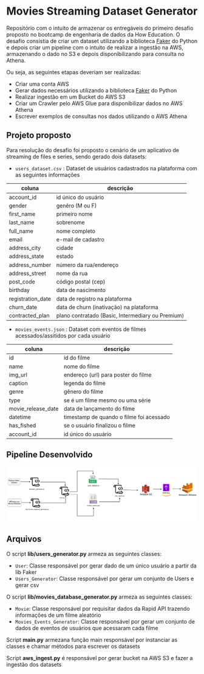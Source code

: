 
# Movies Streaming Dataset Generator

Repositório com o intuito de armazenar os entregáveis do primeiro desafio proposto no bootcamp de engenharia de dados da How Education. O desafio consistia de criar um dataset utilizando a biblioteca [Faker](https://faker.readthedocs.io/en/master/) do Python e depois criar um pipeline com o intuito de realizar a ingestão na AWS, armazenando o dado no S3 e depois disponibilizando para consulta no Athena.

Ou seja, as seguintes etapas deveriam ser realizadas:

- Criar uma conta AWS
- Gerar dados necessários utilizando a biblioteca [Faker](https://faker.readthedocs.io/en/master/) do Python
- Realizar ingestão em um Bucket do AWS S3
- Criar um Crawler pelo AWS Glue para disponibilizar dados no AWS Athena
- Escrever exemplos de consultas nos dados utilizando o AWS Athena


## Projeto proposto
Para resolução do desafio foi proposto o cenário de um aplicativo de streaming de files e series, sendo gerado dois datasets:

- `users_dataset.csv` : Dataset de usuários cadastrados na plataforma com as seguintes informações

| coluna     | descrição |
|------------|-----------|
| account_id |id único do usuário|
| gender     |genêro (M ou F)|
| first_name |primeiro nome|
| last_name  |sobrenome|
| full_name |nome completo|
| email| e-mail de cadastro|
| address_city| cidade|
| address_state | estado|
| address_number| número da rua/endereço|
| address_street| nome da rua|
| post_code| código postal (cep)|
| birthday| data de nascimento|
| registration_date| data de registro na plataforma|
| churn_date| data de churn (inativação) na plataforma|
| contracted_plan| plano contratado (Basic, Intermediary ou Premium)|

- `movies_events.json` : Dataset com eventos de filmes acessados/assitidos por cada usuário

| coluna     | descrição |
|------------|-----------|
| id |id do filme|
| name     |nome do filme|
| img_url |endereço (url) para poster do filme|
| caption  |legenda do filme|
| genre | gênero do filme|
| type| se é um filme mesmo ou uma série|
| movie_release_date| data de lançamento do filme|
| datetime | timestamp de quando o filme foi acessado|
| has_fished| se o usuário finalizou o filme|
| account_id| id único do usuário|



## Pipeline Desenvolvido

![Alt Text](https://github.com/MatheusBorgesKamla/fake_dataset_movies_streaming_generator/blob/main/files/pipeline.png)


## Arquivos

O script **lib/users_generator.py** armeza as seguintes classes:
- `User`: Classe responsável por gerar dado de um único usuário a partir da lib Faker
- `Users_Generator`: Classe responsável por gerar um conjunto de Users e gerar csv


O script **lib/movies_database_generator.py** armeza as seguintes classes:
- `Movie`: Classe responsável por requisitar dados da Rapid API trazendo informações de um filme aleatório
- `Movies_Events_Generator`: Classe responsável por gerar um conjunto de dados de eventos de usuários que acessaram cada filme


Script **main.py** armezana função main responsável por instanciar as classes e chamar métodos para escrever os datasets

Script **aws_ingest.py** é responsável por gerar bucket na AWS S3 e fazer a ingestão dos datasets




